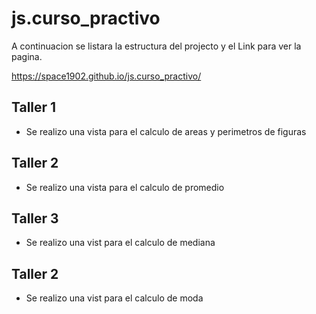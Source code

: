 # js.curso_practivo
A continuacion se listara la estructura del projecto y el Link para ver la pagina.

https://space1902.github.io/js.curso_practivo/

## Taller 1
- Se realizo una vista para el calculo de areas y perimetros de figuras

## Taller 2
- Se realizo una vista para el calculo de promedio

## Taller 3
- Se realizo una vist para el calculo de mediana

## Taller 2
- Se realizo una vist para el calculo de moda
